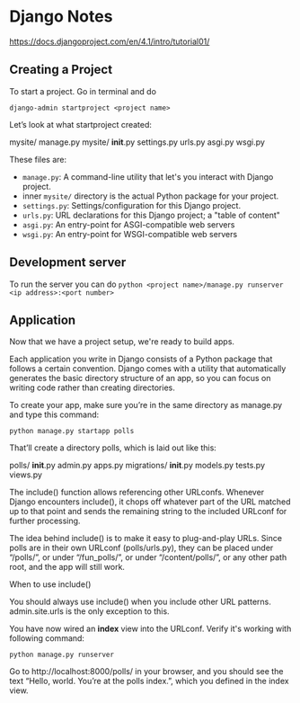 # Django Notes

https://docs.djangoproject.com/en/4.1/intro/tutorial01/

## Creating a Project
To start a project. Go in terminal and do

`django-admin startproject <project name>`


Let’s look at what startproject created:

mysite/
    manage.py
    mysite/
        __init__.py
        settings.py
        urls.py
        asgi.py
        wsgi.py

These files are:

* `manage.py`: A command-line utility that let's you interact with Django project. 
* inner `mysite/` directory is the actual Python package for your project. 
* `settings.py`: Settings/configuration for this Django project. 
* `urls.py`: URL declarations for this Django project; a "table of content"
* `asgi.py`: An entry-point for ASGI-compatible web servers 
* `wsgi.py`: An entry-point for WSGI-compatible web servers 

## Development server 

To run the server you can do `python <project name>/manage.py runserver <ip address>:<port number>`

## Application 

Now that we have a project setup, we're ready to build apps. 

Each application you write in Django consists of a Python package that follows a certain convention. Django comes with a utility that automatically generates the basic directory structure of an app, so you can focus on writing code rather than creating directories.


To create your app, make sure you’re in the same directory as manage.py and type this command:

`python manage.py startapp polls`

That’ll create a directory polls, which is laid out like this:

polls/
    __init__.py
    admin.py
    apps.py
    migrations/
        __init__.py
    models.py
    tests.py
    views.py


The include() function allows referencing other URLconfs. Whenever Django encounters include(), it chops off whatever part of the URL matched up to that point and sends the remaining string to the included URLconf for further processing.

The idea behind include() is to make it easy to plug-and-play URLs. Since polls are in their own URLconf (polls/urls.py), they can be placed under “/polls/”, or under “/fun_polls/”, or under “/content/polls/”, or any other path root, and the app will still work.

When to use include()

You should always use include() when you include other URL patterns. admin.site.urls is the only exception to this.

You have now wired an **index** view into the URLconf. Verify it's working with following command: 

`python manage.py runserver`

Go to http://localhost:8000/polls/ in your browser, and you should see the text “Hello, world. You’re at the polls index.”, which you defined in the index view.
